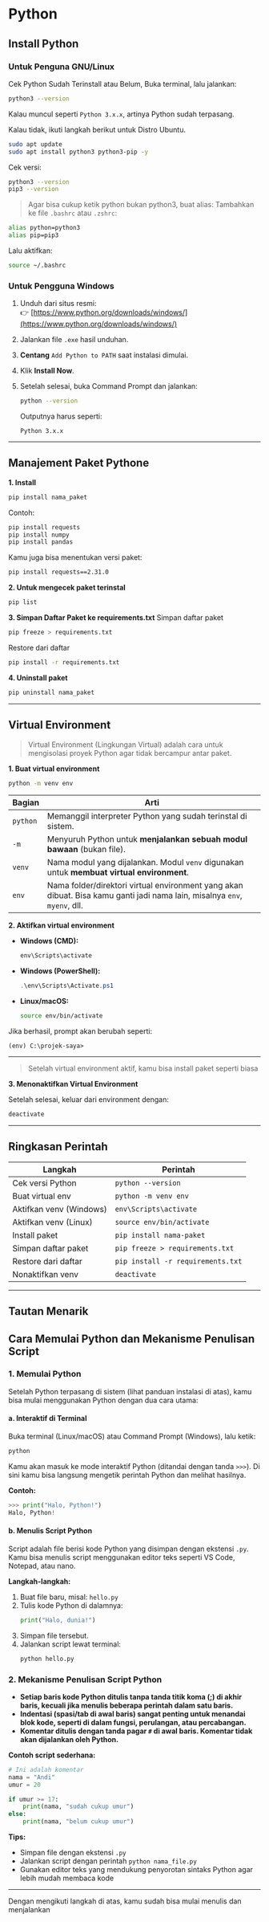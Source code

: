 # Python


## Install Python
### Untuk Penguna GNU/Linux

Cek Python Sudah Terinstall atau Belum, Buka terminal, lalu jalankan:

```bash
python3 --version
```

Kalau muncul seperti `Python 3.x.x`, artinya Python sudah terpasang.

Kalau tidak, ikuti langkah berikut untuk Distro Ubuntu.

```bash
sudo apt update
sudo apt install python3 python3-pip -y
```

Cek versi:

```bash
python3 --version
pip3 --version
```
> Agar bisa cukup ketik python bukan python3, buat alias:
Tambahkan ke file `.bashrc` atau `.zshrc`:
```bash
alias python=python3
alias pip=pip3
```
Lalu aktifkan:

```bash
source ~/.bashrc
```

### Untuk Pengguna Windows

1. Unduh dari situs resmi:  
   👉 [https://www.python.org/downloads/windows/](https://www.python.org/downloads/windows/)

2. Jalankan file `.exe` hasil unduhan.

3. **Centang** `Add Python to PATH` saat instalasi dimulai.

4. Klik **Install Now**.

5. Setelah selesai, buka Command Prompt dan jalankan:
   ```bash
   python --version
   ```
   Outputnya harus seperti:
   ```
   Python 3.x.x
   ```

---

## Manajement Paket Pythone
**1. Install**

```bash
pip install nama_paket
```
Contoh:
```bash
pip install requests
pip install numpy
pip install pandas
```

Kamu juga bisa menentukan versi paket:

```bash
pip install requests==2.31.0
```

**2. Untuk mengecek paket terinstal**

```bash
pip list
```

**3. Simpan Daftar Paket ke requirements.txt**
Simpan daftar paket
```bash
pip freeze > requirements.txt
```

Restore dari daftar
```bash
pip install -r requirements.txt
```

**4. Uninstall paket**
```bash
pip uninstall nama_paket
```
---

## Virtual Environment

> Virtual Environment (Lingkungan Virtual) adalah cara untuk mengisolasi proyek Python agar tidak bercampur antar paket.

**1. Buat virtual environment**
   ```bash
   python -m venv env
   ```
| Bagian              | Arti                                                                                                                      |
| ------------------- | ------------------------------------------------------------------------------------------------------------------------- |
| `python`            | Memanggil interpreter Python yang sudah terinstal di sistem.                                                              |
| `-m`                | Menyuruh Python untuk **menjalankan sebuah modul bawaan** (bukan file).                                                   |
| `venv`              | Nama modul yang dijalankan. Modul `venv` digunakan untuk **membuat virtual environment**.                                 |
| `env` | Nama folder/direktori virtual environment yang akan dibuat. Bisa kamu ganti jadi nama lain, misalnya `env`, `myenv`, dll. |

**2. Aktifkan virtual environment**

   - **Windows (CMD):**
     ```cmd
     env\Scripts\activate
     ```
   - **Windows (PowerShell):**
     ```powershell
     .\env\Scripts\Activate.ps1
     ```
   - **Linux/macOS:**
     ```bash
     source env/bin/activate
     ```

Jika berhasil, prompt akan berubah seperti:
   ```
   (env) C:\projek-saya>
   ```

---

> Setelah virtual environment aktif, kamu bisa install paket seperti biasa

**3. Menonaktifkan Virtual Environment**

Setelah selesai, keluar dari environment dengan:
```bash
deactivate
```
---

## Ringkasan Perintah

| Langkah                 | Perintah                                      |
|------------------------|-----------------------------------------------|
| Cek versi Python       | `python --version`                            |
| Buat virtual env       | `python -m venv env`                         |
| Aktifkan venv (Windows)| `env\Scripts\activate`                       |
| Aktifkan venv (Linux)  | `source env/bin/activate`                    |
| Install paket          | `pip install nama-paket`                      |
| Simpan daftar paket    | `pip freeze > requirements.txt`              |
| Restore dari daftar    | `pip install -r requirements.txt`            |
| Nonaktifkan venv       | `deactivate`                                  |

---

## Tautan Menarik

## Cara Memulai Python dan Mekanisme Penulisan Script

### 1. Memulai Python

Setelah Python terpasang di sistem (lihat panduan instalasi di atas), kamu bisa mulai menggunakan Python dengan dua cara utama:

#### a. Interaktif di Terminal
Buka terminal (Linux/macOS) atau Command Prompt (Windows), lalu ketik:
```bash
python
```
Kamu akan masuk ke mode interaktif Python (ditandai dengan tanda `>>>`). Di sini kamu bisa langsung mengetik perintah Python dan melihat hasilnya.

**Contoh:**
```python
>>> print("Halo, Python!")
Halo, Python!
```

#### b. Menulis Script Python
Script adalah file berisi kode Python yang disimpan dengan ekstensi `.py`. Kamu bisa menulis script menggunakan editor teks seperti VS Code, Notepad, atau nano.

**Langkah-langkah:**
1. Buat file baru, misal: `hello.py`
2. Tulis kode Python di dalamnya:
   ```python
   print("Halo, dunia!")
   ```
3. Simpan file tersebut.
4. Jalankan script lewat terminal:
   ```bash
   python hello.py
   ```

### 2. Mekanisme Penulisan Script Python

- **Setiap baris kode Python ditulis tanpa tanda titik koma (;) di akhir baris, kecuali jika menulis beberapa perintah dalam satu baris.**
- **Indentasi (spasi/tab di awal baris) sangat penting untuk menandai blok kode, seperti di dalam fungsi, perulangan, atau percabangan.**
- **Komentar ditulis dengan tanda pagar `#` di awal baris. Komentar tidak akan dijalankan oleh Python.**

**Contoh script sederhana:**
```python
# Ini adalah komentar
nama = "Andi"
umur = 20

if umur >= 17:
    print(nama, "sudah cukup umur")
else:
    print(nama, "belum cukup umur")
```

**Tips:**
- Simpan file dengan ekstensi `.py`
- Jalankan script dengan perintah `python nama_file.py`
- Gunakan editor teks yang mendukung penyorotan sintaks Python agar lebih mudah membaca kode

---
Dengan mengikuti langkah di atas, kamu sudah bisa mulai menulis dan menjalankan
